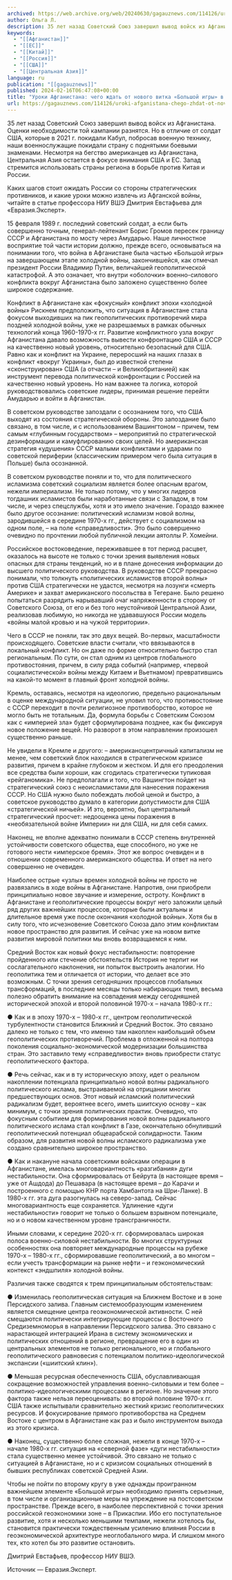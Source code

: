 ```yaml
---
archived: https://web.archive.org/web/20240630/gagauznews.com/114126/uroki-afganistana-chego-zhdat-ot-novogo-vitka-bolshoj-igry-v-tsentralnoj-azii.html
author: Ольга Л.
description: 35 лет назад Советский Союз завершил вывод войск из Афганистана. Оценки необходимости той кампании разнятся. Но в отличие от солдат США, которые в 2021 г. покидали Кабул, побросав военную технику, наши военнослужащие покидали страну с поднятыми боевыми знаменами. Несмотря на бегство американцев из Афганистана, Центральная Азия остается в фокусе внимания США и ЕС. Запад стремится использовать страны региона в борьбе против Китая и России. Каких шагов стоит ожидать России со стороны стратегических противников, и какие уроки можно извлечь из Афганской войны, читайте в статье профессора НИУ ВШЭ Дмитрия Евстафьева для «Евразия.Эксперт». 15 февраля 1989 г. последний советский солдат, а если […]
keywords:
  - "[[Афганистан]]"
  - "[[ЕС]]"
  - "[[Китай]]"
  - "[[Россия]]"
  - "[[США]]"
  - "[[Центральная Азия]]"
language: ru
publication: "[[gagauznews]]"
published: 2024-02-16T06:47:08+00:00
title: "Уроки Афганистана: чего ждать от нового витка «Большой игры» в Центральной Азии"
url: https://gagauznews.com/114126/uroki-afganistana-chego-zhdat-ot-novogo-vitka-bolshoj-igry-v-tsentralnoj-azii.html
---
```


35 лет назад Советский Союз завершил вывод войск из Афганистана. Оценки необходимости той кампании разнятся. Но в отличие от солдат США, которые в 2021 г. покидали Кабул, побросав военную технику, наши военнослужащие покидали страну с поднятыми боевыми знаменами. Несмотря на бегство американцев из Афганистана, Центральная Азия остается в фокусе внимания США и ЕС. Запад стремится использовать страны региона в борьбе против Китая и России.

Каких шагов стоит ожидать России со стороны стратегических противников, и какие уроки можно извлечь из Афганской войны, читайте в статье профессора НИУ ВШЭ Дмитрия Евстафьева для «Евразия.Эксперт».

15 февраля 1989 г. последний советский солдат, а если быть совершенно точным, генерал-лейтенант Борис Громов пересек границу СССР и Афганистана по мосту через Амударью. Наше личностное восприятие той части истории должно, прежде всего, основываться на понимании того, что война в Афганистане была частью «Большой игры» на завершающем этапе холодной войны, закончившейся, как отмечал президент России Владимир Путин, величайшей геополитической катастрофой. А это означает, что внутри «оболочки» военно-силового конфликта вокруг Афганистана было заложено существенно более широкое содержание.

Конфликт в Афганистане как «фокусный» конфликт эпохи «холодной войны»
Рискнем предположить, что ситуация в Афганистане стала фокусом выходивших на пик геополитических противоречий мира поздней холодной войны, уже не разрешаемых в рамках обычных технологий конца 1960-1970-х гг. Развитие конфликтного узла вокруг Афганистана давало возможность вывести конфронтацию США и СССР на качественно новый уровень, относительно безопасный для США. Равно как и конфликт на Украине, переросший на наших глазах в конфликт «вокруг Украины», был до известной степени «сконструирован» США (а отчасти – и Великобританией) как инструмент перевода политической конфронтации с Россией на качественно новый уровень. Но нам важнее та логика, которой руководствовались советские лидеры, принимая решение перейти Амударью и войти в Афганистан.

В советском руководстве запоздали с осознанием того, что США выходят из состояния стратегической обороны. Это запоздание было связано, в том числе, и с использованием Вашингтоном – причем, тем самым «глубинным государством» – мероприятий по стратегической дезинформации и камуфлированию своих целей. Но американская стратегия «удушения» СССР малыми конфликтами и ударами по советской периферии (классическим примером чего была ситуация в Польше) была осознанной.

В советском руководстве поняли и то, что для политического исламизма советский социализм является более опасным врагом, нежели империализм. Не только потому, что у многих лидеров тогдашних исламистов были наработанные связи с Западом, в том числе, и через спецслужбы, хотя и это имело значение. Гораздо важнее было другое осознание: политический исламизм новой волны, зародившейся в середине 1970-х гг., действует с социализмом на одном поле, – на поле «справедливости». Это было совершенно очевидно по прочтении любой публичной лекции аятоллы Р. Хомейни.

Российское востоковедение, переживавшее в тот период расцвет, оказалось на высоте не только с точки зрения выявления новых опасных для страны тенденций, но и в плане донесения информации до высшего политического руководства. В руководстве СССР прекрасно понимали, что толкнуть «политических исламистов второй волны» против США стратегически не удастся, несмотря на лозунги «смерть Америке» и захват американского посольства в Тегеране. Было решено попытаться разрядить нарывавший очаг напряженности в сторону от Советского Союза, от его и без того неустойчивой Центральной Азии, реализовав любимую, но никогда не удававшуюся России модель «войны малой кровью и на чужой территории».

Чего в СССР не поняли, так это двух вещей. Во-первых, масштабности происходящего. Советские власти считали, что ввязываются в локальный конфликт. Но он даже по форме относительно быстро стал региональным. По сути, он стал одним из центров глобального противостояния, причем, в силу ряда событий (например, «первой социалистической» войны между Китаем и Вьетнамом) превратившись на какой-то момент в главный фронт холодной войны.

Кремль, оставаясь, несмотря на идеологию, предельно рациональным в оценке международной ситуации, не уловил того, что противостояние с СССР переходит в почти религиозное противоборство, которое не могло быть не тотальным. Да, формула борьбы с Советским Союзом как с «империей зла» будет сформулирована позднее, как бы фиксируя новое положение вещей. Но разворот в этом направлении произошел существенно раньше.

Не увидели в Кремле и другого: – американоцентричный капитализм не менее, чем советский блок находился в стратегическом кризисе развития, причем в крайне глубоком и жестком. И для его преодоления все средства были хороши, как сгодилась стратегически тупиковая «рейганомика». Не предполагали и того, что Вашингтон пойдет на стратегический союз с неоисламистами для нанесения поражения СССР. Но США нужно было побеждать любой ценой и быстро, а советское руководство думало в категории допустимости для США «стратегической ничьей». И это, вероятно, был центральный стратегический просчет: недооценка цены поражения в «необязательной войне Империи» ни для США, ни для себя самих.

Наконец, не вполне адекватно понимали в СССР степень внутренней устойчивости советского общества, еще способного, но уже не готового нести «имперское бремя». Этот же вопрос очевиден и в отношении современного американского общества. И ответ на него совершенно не очевиден.

Наиболее острые «узлы» времен холодной войны не просто не развязались в ходе войны в Афганистане. Напротив, они приобрели принципиально новое звучание и измерение, остроту. Конфликт в Афганистане и геополитические процессы вокруг него заложили целый ряд других важнейших процессов, которые были актуальны и длительное время уже после окончания «холодной войны». Хотя бы в силу того, что исчезновение Советского Союза дало этим конфликтам новое пространство для развития. И сейчас уже на новом витке развития мировой политики мы вновь возвращаемся к ним.

Средний Восток как новый фокус нестабильности: повторение пройденного или стечение обстоятельств
История не терпит ни сослагательного наклонения, ни попыток выстроить аналогии. Но геополитика тем и отличается от истории, что делает все это возможным. С точки зрения сегодняшних процессов глобальных трансформаций, в последние месяцы только набирающих темп, весьма полезно обратить внимание на совпадения между сегодняшней исторической эпохой и второй половиной 1970-х – начала 1980-х гг.:

● Как и в эпоху 1970-х – 1980-х гг., центром геополитической турбулентности становится Ближний и Средний Восток. Это связано далеко не только с тем, что именно там накоплен наибольший объем геополитических противоречий. Проблема в отложенной на полтора поколения социально-экономической модернизации большинства стран. Это заставило тему «справедливости» вновь приобрести статус геополитического фактора.

● Речь сейчас, как и в ту историческую эпоху, идет о реальном накоплении потенциала принципиально новой волны радикального политического ислама, выстраиваемой на отрицании многих предшествующих основ. Этот новый исламский политический радикализм будет, вероятнее всего, иметь шиитскую основу – как минимум, с точки зрения политических практик. Очевидно, что фокусным событием для формирования новой волны радикального политического ислама стал конфликт в Газе, окончательно обнуливший геополитический потенциал общеарабской солидарности. Таким образом, для развития новой волны исламского радикализма уже создано сравнительно широкое пространство.

● Как и накануне начала советскими войсками операции в Афганистане, имелась многовариантность «разгибания» дуги нестабильности. Она сформировалась от Бейрута (в настоящее время – уже от Ашдода) до Пешавара (в настоящее время – до Карачи и построенного с помощью КНР порта Хамбантота на Шри-Ланке). В 1980-х гг. эта дуга разогнулась на северо-запад. Сейчас многовариантность еще сохраняется. Удлинение «дуги нестабильности» говорит не только о большем взрывном потенциале, но и о новом качественном уровне трансграничности.

Иными словами, к середине 2020-х гг. сформировалась широкая полоса военно-силовой нестабильности. Во многих структурных особенностях она повторяет международные процессы на рубеже 1970-х – 1980-х гг., сформировавшие геополитический, а во многом – если учесть трансформации на рынке нефти – и геэкономический контекст «эндшпиля» холодной войны.

Различия также сводятся к трем принципиальным обстоятельствам:

● Изменилась геополитическая ситуация на Ближнем Востоке и в зоне Персидского залива. Главным системообразующим изменением является смещение центра геоэкономической активности. С ней смещаются политически интегрирующие процессы с Восточного Средиземноморья в направлении Персидского залива. Это связано с нарастающей интеграцией Ирана в систему экономических и политических отношений в регионе, превращение его в один из центральных элементов не только регионального, но и глобального геополитического равновесия с потенциалом политико-идеологической экспансии («шиитский клин»).

● Меньшая ресурсная обеспеченность США, обуславливающая сокращение возможностей управления военно-силовыми и тем более – политико-идеологическими процессами в регионе. Но значение этого фактора также нельзя переоценивать: во второй половине 1970-х гг. США также испытывали сравнительно жесткий кризис геополитических ресурсов. И фокусирование прямого противоборства на Среднем Востоке с центром в Афганистане как раз и было инструментом выхода из этого кризиса.

● Наконец, существенно более сложная, нежели в конце 1970-х – начале 1980-х гг. ситуация на «северной фазе» «дуги нестабильности» стала существенно менее устойчивой. Это связано не только с ситуацией в Афганистане, но и с кризисом социальных отношений в бывших республиках советской Средней Азии.

Чтобы не пойти по второму кругу в уже однажды проигранном важнейшем элементе «Большой игры» необходимо принять серьезные, в том числе и организационные меры на упреждение на постсоветском пространстве. Прежде всего, в наиболее перспективной с точки зрения российской геоэкономики зоне – в Прикаспии. Ибо его поступательное развитие, хотя и несколько меньшими темпами, нежели хотелось бы, становится практически тождественным усилению влияния России в геоэкономической архитектуре неоглобального мира. И слишком много тех, кто хотел бы это развитие остановить.

Дмитрий Евстафьев, профессор НИУ ВШЭ.

Источник — Евразия.Эксперт.